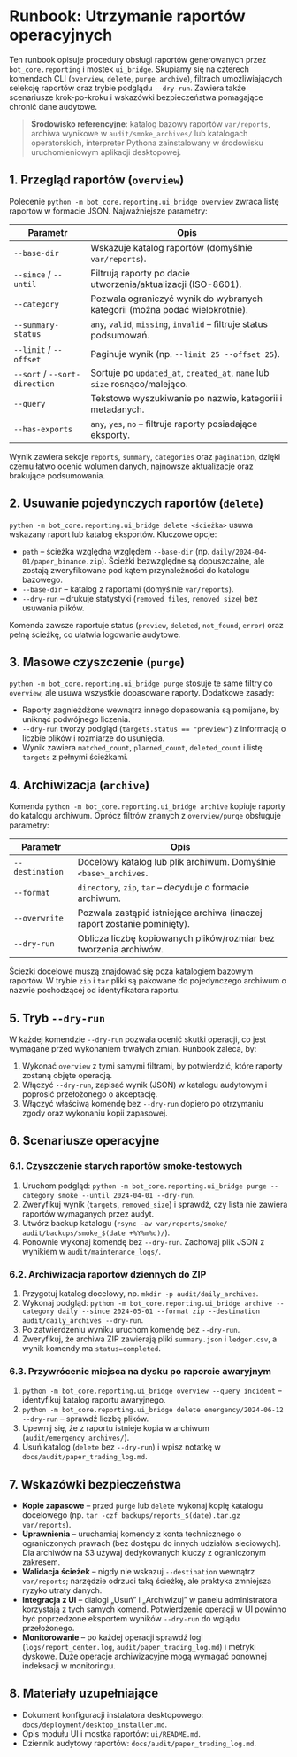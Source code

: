 # Runbook: Utrzymanie raportów operacyjnych

Ten runbook opisuje procedury obsługi raportów generowanych przez `bot_core.reporting` i mostek `ui_bridge`. Skupiamy się na czterech komendach CLI (`overview`, `delete`, `purge`, `archive`), filtrach umożliwiających selekcję raportów oraz trybie podglądu `--dry-run`. Zawiera także scenariusze krok-po-kroku i wskazówki bezpieczeństwa pomagające chronić dane audytowe.

> **Środowisko referencyjne**: katalog bazowy raportów `var/reports`, archiwa wynikowe w `audit/smoke_archives/` lub katalogach operatorskich, interpreter Pythona zainstalowany w środowisku uruchomieniowym aplikacji desktopowej.

## 1. Przegląd raportów (`overview`)

Polecenie `python -m bot_core.reporting.ui_bridge overview` zwraca listę raportów w formacie JSON. Najważniejsze parametry:

| Parametr | Opis |
| --- | --- |
| `--base-dir` | Wskazuje katalog raportów (domyślnie `var/reports`). |
| `--since` / `--until` | Filtrują raporty po dacie utworzenia/aktualizacji (ISO-8601). |
| `--category` | Pozwala ograniczyć wynik do wybranych kategorii (można podać wielokrotnie). |
| `--summary-status` | `any`, `valid`, `missing`, `invalid` – filtruje status podsumowań. |
| `--limit` / `--offset` | Paginuje wynik (np. `--limit 25 --offset 25`). |
| `--sort` / `--sort-direction` | Sortuje po `updated_at`, `created_at`, `name` lub `size` rosnąco/malejąco. |
| `--query` | Tekstowe wyszukiwanie po nazwie, kategorii i metadanych. |
| `--has-exports` | `any`, `yes`, `no` – filtruje raporty posiadające eksporty. |

Wynik zawiera sekcje `reports`, `summary`, `categories` oraz `pagination`, dzięki czemu łatwo ocenić wolumen danych, najnowsze aktualizacje oraz brakujące podsumowania.

## 2. Usuwanie pojedynczych raportów (`delete`)

`python -m bot_core.reporting.ui_bridge delete <ścieżka>` usuwa wskazany raport lub katalog eksportów. Kluczowe opcje:

* `path` – ścieżka względna względem `--base-dir` (np. `daily/2024-04-01/paper_binance.zip`). Ścieżki bezwzględne są dopuszczalne, ale zostają zweryfikowane pod kątem przynależności do katalogu bazowego.
* `--base-dir` – katalog z raportami (domyślnie `var/reports`).
* `--dry-run` – drukuje statystyki (`removed_files`, `removed_size`) bez usuwania plików.

Komenda zawsze raportuje status (`preview`, `deleted`, `not_found`, `error`) oraz pełną ścieżkę, co ułatwia logowanie audytowe.

## 3. Masowe czyszczenie (`purge`)

`python -m bot_core.reporting.ui_bridge purge` stosuje te same filtry co `overview`, ale usuwa wszystkie dopasowane raporty. Dodatkowe zasady:

* Raporty zagnieżdżone wewnątrz innego dopasowania są pomijane, by uniknąć podwójnego liczenia.
* `--dry-run` tworzy podgląd (`targets.status == "preview"`) z informacją o liczbie plików i rozmiarze do usunięcia.
* Wynik zawiera `matched_count`, `planned_count`, `deleted_count` i listę `targets` z pełnymi ścieżkami.

## 4. Archiwizacja (`archive`)

Komenda `python -m bot_core.reporting.ui_bridge archive` kopiuje raporty do katalogu archiwum. Oprócz filtrów znanych z `overview/purge` obsługuje parametry:

| Parametr | Opis |
| --- | --- |
| `--destination` | Docelowy katalog lub plik archiwum. Domyślnie `<base>_archives`. |
| `--format` | `directory`, `zip`, `tar` – decyduje o formacie archiwum. |
| `--overwrite` | Pozwala zastąpić istniejące archiwa (inaczej raport zostanie pominięty). |
| `--dry-run` | Oblicza liczbę kopiowanych plików/rozmiar bez tworzenia archiwów. |

Ścieżki docelowe muszą znajdować się poza katalogiem bazowym raportów. W trybie `zip` i `tar` pliki są pakowane do pojedynczego archiwum o nazwie pochodzącej od identyfikatora raportu.

## 5. Tryb `--dry-run`

W każdej komendzie `--dry-run` pozwala ocenić skutki operacji, co jest wymagane przed wykonaniem trwałych zmian. Runbook zaleca, by:

1. Wykonać `overview` z tymi samymi filtrami, by potwierdzić, które raporty zostaną objęte operacją.
2. Włączyć `--dry-run`, zapisać wynik (JSON) w katalogu audytowym i poprosić przełożonego o akceptację.
3. Włączyć właściwą komendę bez `--dry-run` dopiero po otrzymaniu zgody oraz wykonaniu kopii zapasowej.

## 6. Scenariusze operacyjne

### 6.1. Czyszczenie starych raportów smoke-testowych

1. Uruchom podgląd: `python -m bot_core.reporting.ui_bridge purge --category smoke --until 2024-04-01 --dry-run`.
2. Zweryfikuj wynik (`targets`, `removed_size`) i sprawdź, czy lista nie zawiera raportów wymaganych przez audyt.
3. Utwórz backup katalogu (`rsync -av var/reports/smoke/ audit/backups/smoke_$(date +%Y%m%d)/`).
4. Ponownie wykonaj komendę bez `--dry-run`. Zachowaj plik JSON z wynikiem w `audit/maintenance_logs/`.

### 6.2. Archiwizacja raportów dziennych do ZIP

1. Przygotuj katalog docelowy, np. `mkdir -p audit/daily_archives`.
2. Wykonaj podgląd: `python -m bot_core.reporting.ui_bridge archive --category daily --since 2024-05-01 --format zip --destination audit/daily_archives --dry-run`.
3. Po zatwierdzeniu wyniku uruchom komendę bez `--dry-run`.
4. Zweryfikuj, że archiwa ZIP zawierają pliki `summary.json` i `ledger.csv`, a wynik komendy ma `status=completed`.

### 6.3. Przywrócenie miejsca na dysku po raporcie awaryjnym

1. `python -m bot_core.reporting.ui_bridge overview --query incident` – identyfikuj katalog raportu awaryjnego.
2. `python -m bot_core.reporting.ui_bridge delete emergency/2024-06-12 --dry-run` – sprawdź liczbę plików.
3. Upewnij się, że z raportu istnieje kopia w archiwum (`audit/emergency_archives/`).
4. Usuń katalog (`delete` bez `--dry-run`) i wpisz notatkę w `docs/audit/paper_trading_log.md`.

## 7. Wskazówki bezpieczeństwa

* **Kopie zapasowe** – przed `purge` lub `delete` wykonaj kopię katalogu docelowego (np. `tar -czf backups/reports_$(date).tar.gz var/reports`).
* **Uprawnienia** – uruchamiaj komendy z konta technicznego o ograniczonych prawach (bez dostępu do innych udziałów sieciowych). Dla archiwów na S3 używaj dedykowanych kluczy z ograniczonym zakresem.
* **Walidacja ścieżek** – nigdy nie wskazuj `--destination` wewnątrz `var/reports`; narzędzie odrzuci taką ścieżkę, ale praktyka zmniejsza ryzyko utraty danych.
* **Integracja z UI** – dialogi „Usuń” i „Archiwizuj” w panelu administratora korzystają z tych samych komend. Potwierdzenie operacji w UI powinno być poprzedzone eksportem wyników `--dry-run` do wglądu przełożonego.
* **Monitorowanie** – po każdej operacji sprawdź logi (`logs/report_center.log`, `audit/paper_trading_log.md`) i metryki dyskowe. Duże operacje archiwizacyjne mogą wymagać ponownej indeksacji w monitoringu.

## 8. Materiały uzupełniające

* Dokument konfiguracji instalatora desktopowego: `docs/deployment/desktop_installer.md`.
* Opis modułu UI i mostka raportów: `ui/README.md`.
* Dziennik audytowy raportów: `docs/audit/paper_trading_log.md`.
